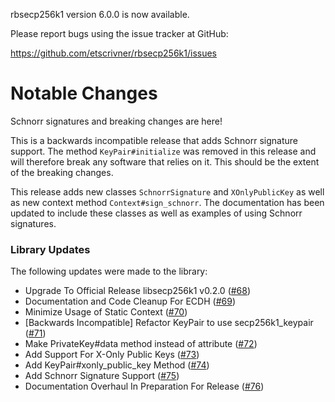 rbsecp256k1 version 6.0.0 is now available.

Please report bugs using the issue tracker at GitHub:

https://github.com/etscrivner/rbsecp256k1/issues

Notable Changes
===============

Schnorr signatures and breaking changes are here!

This is a backwards incompatible release that adds Schnorr signature
support. The method `KeyPair#initialize` was removed in this release and will
therefore break any software that relies on it. This should be the extent of
the breaking changes.

This release adds new classes `SchnorrSignature` and `XOnlyPublicKey` as well
as new context method `Context#sign_schnorr`. The documentation has been
updated to include these classes as well as examples of using Schnorr
signatures.

### Library Updates

The following updates were made to the library:

* Upgrade To Official Release libsecp256k1 v0.2.0 ([#68](https://github.com/etscrivner/rbsecp256k1/pull/68))
* Documentation and Code Cleanup For ECDH ([#69](https://github.com/etscrivner/rbsecp256k1/pull/69))
* Minimize Usage of Static Context ([#70](https://github.com/etscrivner/rbsecp256k1/pull/70))
* [Backwards Incompatible] Refactor KeyPair to use secp256k1_keypair ([#71](https://github.com/etscrivner/rbsecp256k1/pull/71))
* Make PrivateKey#data method instead of attribute ([#72](https://github.com/etscrivner/rbsecp256k1/pull/72))
* Add Support For X-Only Public Keys ([#73](https://github.com/etscrivner/rbsecp256k1/pull/73))
* Add KeyPair#xonly_public_key Method ([#74](https://github.com/etscrivner/rbsecp256k1/pull/74))
* Add Schnorr Signature Support ([#75](https://github.com/etscrivner/rbsecp256k1/pull/75))
* Documentation Overhaul In Preparation For Release ([#76](https://github.com/etscrivner/rbsecp256k1/pull/76))
